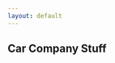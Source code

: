 ```yaml
---
layout: default
---
```

<div class="container my-4">
  <h2 class="fw-semibold text-dark">
    Car Company Stuff
  </h2>
</div>

<div class="container">
	<br/>
	<div class="row" id="main"></div>
	<script src="https://code.jquery.com/jquery-3.7.1.min.js"></script>
   	<script src="{{ 'assets/js/data.js' | absolute_url }}"></script>
	<script src="{{ 'dist/elastic-list.js' | absolute_url }}"></script>
	<script src="{{ 'assets/js/count-column.js' | absolute_url }}"></script>
	<link href="{{ 'dist/elastic-list.css' | absolute_url }}" rel="stylesheet">
	<div id="results" class="container mt-5">
		<!-- Filtered results will be appended here. -->
		<div id="results-row" class="row">
		<!-- Cards will be placed in columns by Bootstrap -->
		</div>
	</div>
</div>